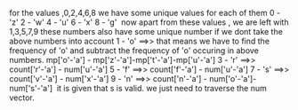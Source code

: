 for the values ,0,2,4,6,8 we have some unique values for each of them
0 - 'z'
2 - 'w'
4 - 'u'
6 - 'x'
8 - 'g'
​
now apart from these values , we are left with 1,3,5,7,9
these numbers also have some unique number if we dont take the above numbers into account
1 - 'o' ==>> that means we have to find the frequency of 'o' and subtract the frequency of 'o' occuring in above numbers. mp['o'-'a'] - mp['z'-'a']-mp['t'-'a']-mp['u'-'a']
3 - 'r' ==>> count['r'-'a'] - num['u'-'a']
5 - 'f' ==>> count['f'-'a'] - num['u'-'a']
7 - 's' ==>> count['v'-'a'] - num['x'-'a']
9 - 'n' ==>> count['n'-'a'] - num['o'-'a']- num['s'-'a']
​
it is given that s is valid. we just need to traverse the num vector.
​